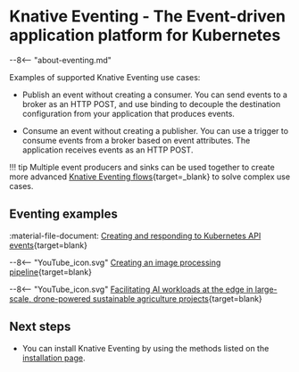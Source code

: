 # Knative Eventing - The Event-driven application platform for Kubernetes

--8<-- "about-eventing.md"

Examples of supported Knative Eventing use cases:

- Publish an event without creating a consumer. You can send events to a broker as an HTTP POST, and use binding to decouple the destination configuration from your application that produces events.

- Consume an event without creating a publisher. You can use a trigger to consume events from a broker based on event attributes. The application receives events as an HTTP POST.

!!! tip
    Multiple event producers and sinks can be used together to create more advanced [Knative Eventing flows](flows/README.md){target=_blank} to solve complex use cases.

## Eventing examples

:material-file-document: [Creating and responding to Kubernetes API events](../eventing/sources/apiserversource/README.md){target=blank}

--8<-- "YouTube_icon.svg"
[Creating an image processing pipeline](https://www.youtube.com/watch?v=DrmOpjAunlQ){target=blank}

--8<-- "YouTube_icon.svg"
[Facilitating AI workloads at the edge in large-scale, drone-powered sustainable agriculture projects](https://www.youtube.com/watch?v=lVfJ5WEQ5_s){target=blank}

## Next steps

- You can install Knative Eventing by using the methods listed on the [installation page](../install/README.md).
